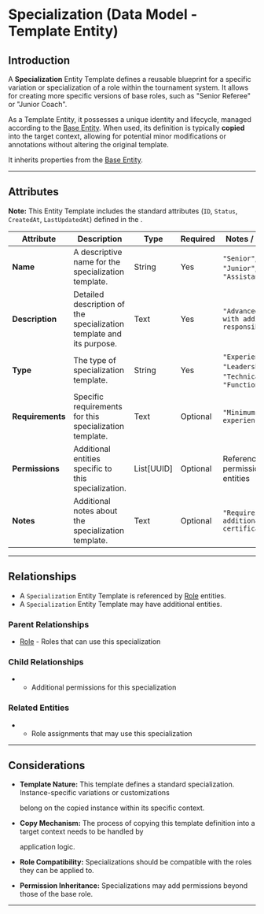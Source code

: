 # **Specialization** (Data Model - Template Entity)

## **Introduction**

A **Specialization** Entity Template defines a reusable blueprint for a specific variation or specialization of a role
within the tournament system. It allows for creating more specific versions of base roles, such as "Senior Referee" or
"Junior Coach".

As a Template Entity, it possesses a unique identity and lifecycle, managed according to the [Base Entity](../../foundation/base_entity.md). When used, its
definition is typically **copied** into the target context, allowing for potential minor modifications or annotations
without altering the original template.

It inherits properties from the [Base Entity](../../foundation/base_entity.md).

---

## **Attributes**

**Note:** This Entity Template includes the standard attributes (`ID`, `Status`, `CreatedAt`, `LastUpdatedAt`) defined
in the .

| Attribute        | Description                                                          | Type       | Required | Notes / Example                                               |
| ---------------- | -------------------------------------------------------------------- | ---------- | -------- | ------------------------------------------------------------- |
| **Name**         | A descriptive name for the specialization template.                  | String     | Yes      | `"Senior"`, `"Junior"`, `"Lead"`, `"Assistant"`               |
| **Description**  | Detailed description of the specialization template and its purpose. | Text       | Yes      | `"Advanced level with additional responsibilities"`           |
| **Type**         | The type of specialization template.                                 | String     | Yes      | `"Experience"`, `"Leadership"`, `"Technical"`, `"Functional"` |
| **Requirements** | Specific requirements for this specialization template.              | Text       | Optional | `"Minimum 5 years experience"`                                |
| **Permissions**  | Additional entities specific to this specialization.                 | List[UUID] | Optional | References to permission entities                             |
| **Notes**        | Additional notes about the specialization template.                  | Text       | Optional | `"Requires additional certification"`                         |

---

## **Relationships**

- A `Specialization` Entity Template is referenced by [Role](../../foundation/base_entity.md) entities.
- A `Specialization` Entity Template may have additional entities.

### Parent Relationships

- [Role](../../foundation/base_entity.md) - Roles that can use this specialization

### Child Relationships

- - Additional permissions for this specialization

### Related Entities

- - Role assignments that may use this specialization

---

## **Considerations**

- **Template Nature:** This template defines a standard specialization. Instance-specific variations or customizations

  belong on the copied instance within its specific context.

- **Copy Mechanism:** The process of copying this template definition into a target context needs to be handled by

  application logic.

- **Role Compatibility:** Specializations should be compatible with the roles they can be applied to.
- **Permission Inheritance:** Specializations may add permissions beyond those of the base role.

---
